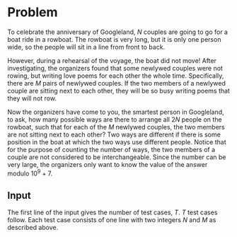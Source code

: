 # Problem

To celebrate the anniversary of Googleland, $N$ couples are going to go for a boat ride in a rowboat. The rowboat is very long, but it is only one person wide, so the people will sit in a line from front to back.

However, during a rehearsal of the voyage, the boat did not move! After investigating, the organizers found that some newlywed couples were not rowing, but writing love poems for each other the whole time. Specifically, there are $M$ pairs of newlywed couples. If the two members of a newlywed couple are sitting next to each other, they will be so busy writing poems that they will not row.

Now the organizers have come to you, the smartest person in Googleland, to ask, how many possible ways are there to arrange all $2N$ people on the rowboat, such that for each of the $M$ newlywed couples, the two members are not sitting next to each other? Two ways are different if there is some position in the boat at which the two ways use different people. Notice that for the purpose of counting the number of ways, the two members of a couple are not considered to be interchangeable. Since the number can be very large, the organizers only want to know the value of the answer modulo $10^9+7$.

## Input

The first line of the input gives the number of test cases, $T$. $T$ test cases follow. Each test case consists of one line with two integers $N$ and $M$ as described above.
